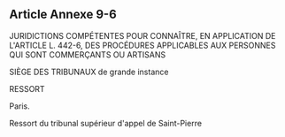 Article Annexe 9-6
----
JURIDICTIONS COMPÉTENTES POUR CONNAÎTRE, EN APPLICATION DE L'ARTICLE L. 442-6,
DES PROCÉDURES APPLICABLES AUX PERSONNES QUI SONT COMMERÇANTS OU ARTISANS

SIÈGE DES TRIBUNAUX de grande instance


RESSORT

Paris.

Ressort du tribunal supérieur d'appel de Saint-Pierre
